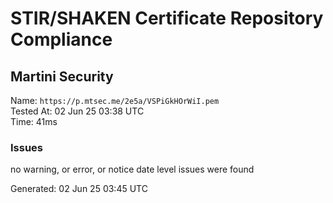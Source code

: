 # STIR/SHAKEN Certificate Repository Compliance

## Martini Security

Name: `https://p.mtsec.me/2e5a/VSPiGkHOrWiI.pem`\
Tested At: 02 Jun 25 03:38 UTC\
Time: 41ms

### Issues

no warning, or error, or notice date level issues were found

Generated: 02 Jun 25 03:45 UTC